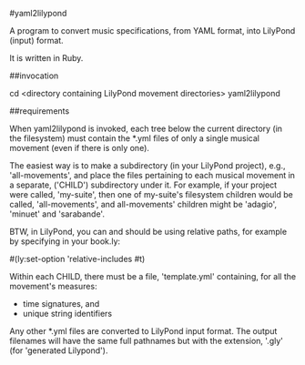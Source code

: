 #yaml2lilypond

A program to convert music specifications, from YAML format, into LilyPond (input) format.

It is written in Ruby.

##invocation

cd &lt;directory containing LilyPond movement directories&gt;
yaml2lilypond

##requirements

When yaml2lilypond is invoked, each tree below the current directory (in the filesystem) must contain the *.yml files of only a single musical movement (even if there is only one).

The easiest way is to make a subdirectory (in your LilyPond project), e.g., 'all-movements', and place the files pertaining to each musical movement in a separate, ('CHILD') subdirectory under it. For example, if your project were called, 'my-suite', then one of my-suite's filesystem children would be called, 'all-movements', and all-movements' children might be 'adagio', 'minuet' and 'sarabande'.

BTW, in LilyPond, you can and should be using relative paths, for example by specifying in your book.ly:

\#(ly:set-option 'relative-includes #t)

Within each CHILD, there must be a file, 'template.yml' containing, for all the movement's measures:

* time signatures, and
* unique string identifiers

Any other *.yml files are converted to LilyPond input format. The output filenames will have the same full pathnames but with the extension, '.gly' (for 'generated Lilypond').
